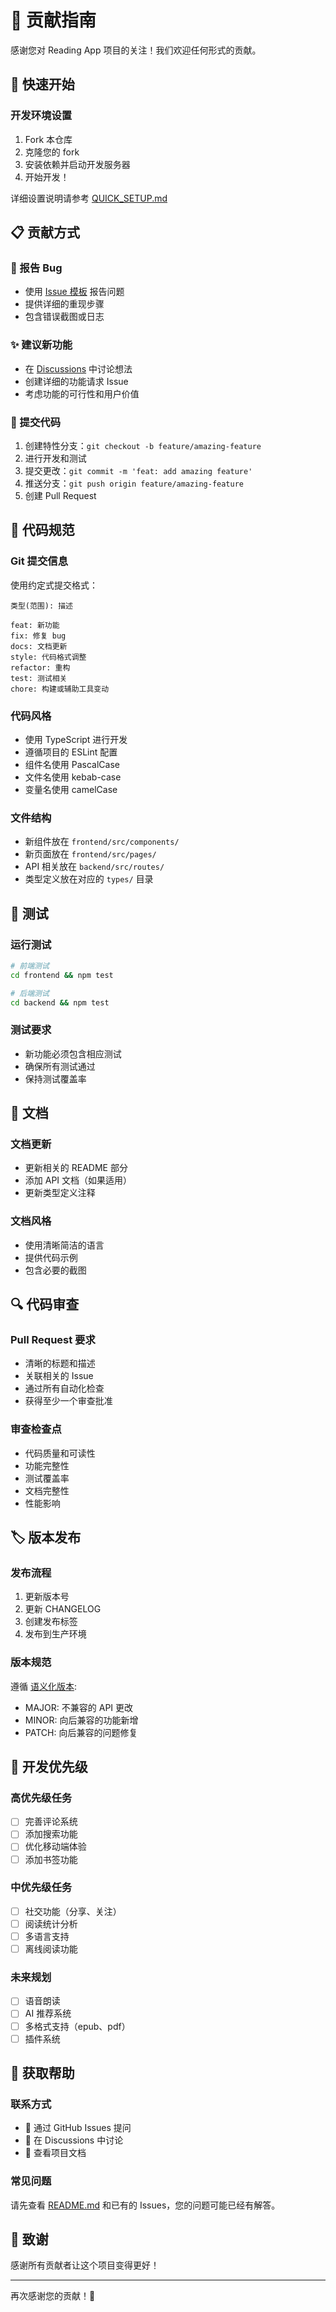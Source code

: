 # 🤝 贡献指南

感谢您对 Reading App 项目的关注！我们欢迎任何形式的贡献。

## 🚀 快速开始

### 开发环境设置
1. Fork 本仓库
2. 克隆您的 fork
3. 安装依赖并启动开发服务器
4. 开始开发！

详细设置说明请参考 [QUICK_SETUP.md](QUICK_SETUP.md)

## 📋 贡献方式

### 🐛 报告 Bug
- 使用 [Issue 模板](../../issues/new) 报告问题
- 提供详细的重现步骤
- 包含错误截图或日志

### ✨ 建议新功能
- 在 [Discussions](../../discussions) 中讨论想法
- 创建详细的功能请求 Issue
- 考虑功能的可行性和用户价值

### 🔧 提交代码
1. 创建特性分支：`git checkout -b feature/amazing-feature`
2. 进行开发和测试
3. 提交更改：`git commit -m 'feat: add amazing feature'`
4. 推送分支：`git push origin feature/amazing-feature`
5. 创建 Pull Request

## 📝 代码规范

### Git 提交信息
使用约定式提交格式：
```
类型(范围): 描述

feat: 新功能
fix: 修复 bug
docs: 文档更新
style: 代码格式调整
refactor: 重构
test: 测试相关
chore: 构建或辅助工具变动
```

### 代码风格
- 使用 TypeScript 进行开发
- 遵循项目的 ESLint 配置
- 组件名使用 PascalCase
- 文件名使用 kebab-case
- 变量名使用 camelCase

### 文件结构
- 新组件放在 `frontend/src/components/`
- 新页面放在 `frontend/src/pages/`
- API 相关放在 `backend/src/routes/`
- 类型定义放在对应的 `types/` 目录

## 🧪 测试

### 运行测试
```bash
# 前端测试
cd frontend && npm test

# 后端测试
cd backend && npm test
```

### 测试要求
- 新功能必须包含相应测试
- 确保所有测试通过
- 保持测试覆盖率

## 📖 文档

### 文档更新
- 更新相关的 README 部分
- 添加 API 文档（如果适用）
- 更新类型定义注释

### 文档风格
- 使用清晰简洁的语言
- 提供代码示例
- 包含必要的截图

## 🔍 代码审查

### Pull Request 要求
- 清晰的标题和描述
- 关联相关的 Issue
- 通过所有自动化检查
- 获得至少一个审查批准

### 审查检查点
- 代码质量和可读性
- 功能完整性
- 测试覆盖率
- 文档完整性
- 性能影响

## 🏷️ 版本发布

### 发布流程
1. 更新版本号
2. 更新 CHANGELOG
3. 创建发布标签
4. 发布到生产环境

### 版本规范
遵循 [语义化版本](https://semver.org/):
- MAJOR: 不兼容的 API 更改
- MINOR: 向后兼容的功能新增
- PATCH: 向后兼容的问题修复

## 🎯 开发优先级

### 高优先级任务
- [ ] 完善评论系统
- [ ] 添加搜索功能
- [ ] 优化移动端体验
- [ ] 添加书签功能

### 中优先级任务
- [ ] 社交功能（分享、关注）
- [ ] 阅读统计分析
- [ ] 多语言支持
- [ ] 离线阅读功能

### 未来规划
- [ ] 语音朗读
- [ ] AI 推荐系统
- [ ] 多格式支持（epub、pdf）
- [ ] 插件系统

## 🤔 获取帮助

### 联系方式
- 📧 通过 GitHub Issues 提问
- 💬 在 Discussions 中讨论
- 📖 查看项目文档

### 常见问题
请先查看 [README.md](README.md) 和已有的 Issues，您的问题可能已经有解答。

## 🙏 致谢

感谢所有贡献者让这个项目变得更好！

---

再次感谢您的贡献！🎉